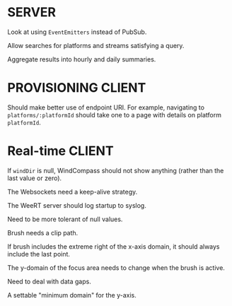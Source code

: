 # SERVER

Look at using `EventEmitters` instead of PubSub.

Allow searches for platforms and streams satisfying a query.

Aggregate results into hourly and daily summaries.

# PROVISIONING CLIENT

Should make better use of endpoint URI. For example, navigating to `platforms/:platformId` should take one to a page
with details on platform `platformId`.

# Real-time CLIENT

If `windDir` is null, WindCompass should not show anything (rather than the last value or zero).

The Websockets need a keep-alive strategy.

The WeeRT server should log startup to syslog.

Need to be more tolerant of null values.

Brush needs a clip path.

If brush includes the extreme right of the x-axis domain, it should always
include the last point.

The y-domain of the focus area needs to change when the brush is active.

Need to deal with data gaps.

A settable "minimum domain" for the y-axis.


